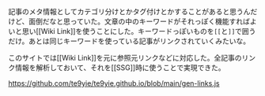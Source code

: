 記事のメタ情報としてカテゴリ分けとかタグ付けとかすることがあると思うんだけど、面倒だなと思っていた。文章の中のキーワードがそれっぽく機能すればよいと思い[[Wiki Link]]を使うことにした。キーワードっぽいものを`[[`と`]]`で囲うだけ。あとは同じキーワードを使っている記事がリンクされていくみたいな。

このサイトでは[[Wiki Link]]を元に参照元リンクなどに対応した。全記事のリンク情報を解析しておいて、それを[[SSG]]時に使うことで実現できた。

https://github.com/te9yie/te9yie.github.io/blob/main/gen-links.js
